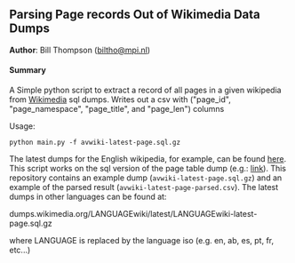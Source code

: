 ## Parsing Page records Out of Wikimedia Data Dumps

**Author**: Bill Thompson (biltho@mpi.nl)


#### Summary
A Simple python script to extract a record of all pages in a given wikipedia from [Wikimedia](https://dumps.wikimedia.org) sql dumps. Writes out a csv with ("page_id", "page_namespace", "page_title", and "page_len") columns

Usage:

```python main.py -f avwiki-latest-page.sql.gz```

The latest dumps for the English wikipedia, for example, can be found [here](https://dumps.wikimedia.org/enwiki/latest/). This script works on the sql version of the page table dump (e.g.: [link](dumps.wikimedia.org/enwiki/latest/enwiki-latest-page.sql.gz)). This repository contains an example dump (```avwiki-latest-page.sql.gz```) and an example of the parsed result (```avwiki-latest-page-parsed.csv```). The latest dumps in other languages can be found at:

dumps.wikimedia.org/LANGUAGEwiki/latest/LANGUAGEwiki-latest-page.sql.gz

where LANGUAGE is replaced by the language iso (e.g. en, ab, es, pt, fr, etc...)



